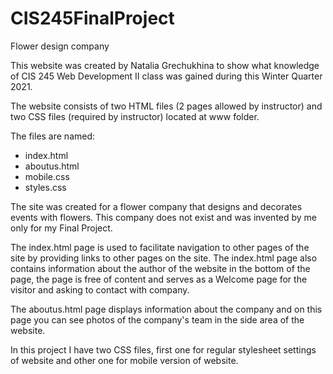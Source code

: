 # CIS245FinalProject
Flower design company

This website was created by Natalia Grechukhina to show what knowledge of CIS 245 Web Development II class was gained during this Winter Quarter 2021.

The website consists of two HTML files (2 pages allowed by instructor) and two CSS files (required by instructor) located at www folder. 

The files are named: 
- index.html
- aboutus.html
- mobile.css
- styles.css

The site was created for a flower company that designs and decorates events with flowers. This company does not exist and was invented by me only for my Final Project.

The index.html page is used to facilitate navigation to other pages of the site by providing links to other pages on the site. The index.html page also contains information about the author of the website in the bottom of the page, the page is free of content and serves as a Welcome page for the visitor and asking to contact with company.

The aboutus.html page displays information about the company and on this page you can see photos of the company's team in the side area of the website.

In this project I have two CSS files, first one for regular stylesheet settings of website and other one for mobile version of website.
